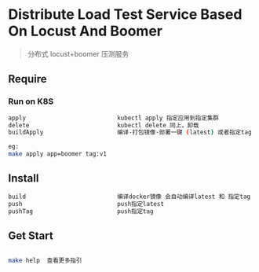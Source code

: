 # Distribute Load Test Service Based On Locust And Boomer
> 分布式 locust+boomer 压测服务


## Require


### Run on K8S
```bash
apply                          kubectl apply 指定应用到指定集群
delete                         kubectl delete 同上，卸载
buildApply                     编译-打包镜像-部署一键 (latest) 或者指定tag

eg: 
make apply app=boomer tag:v1
```

## Install
```bash
build                          编译docker镜像 会自动编译latest 和 指定tag
push                           push指定latest
pushTag                        push指定tag
```

## Get Start

```bash

make help  查看更多指引

```


